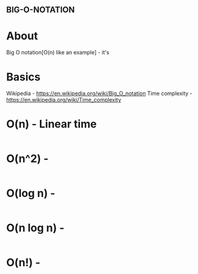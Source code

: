 ## BIG-O-NOTATION

# About

Big O notation[O(n) like an example] - it's

# Basics

Wikipedia - https://en.wikipedia.org/wiki/Big_O_notation
Time complexity - https://en.wikipedia.org/wiki/Time_complexity

# O(n) - Linear time

```ts

```

# O(n^2) -

```ts

```

# O(log n) -

```ts

```

# O(n log n) -

```ts

```

# O(n!) -

```ts

```
